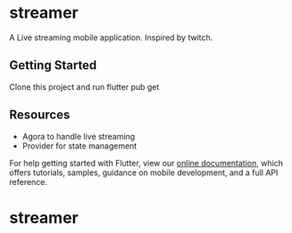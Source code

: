 # streamer

A Live streaming mobile application.
Inspired by twitch.

## Getting Started

Clone this project and run flutter pub get

## Resources

- Agora to handle live streaming
- Provider for state management

For help getting started with Flutter, view our
[online documentation](https://flutter.dev/docs), which offers tutorials,
samples, guidance on mobile development, and a full API reference.
# streamer
